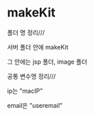 # makeKit
폴더 명 정리///

서버 폴더 안에 makeKit

그 안에는 jsp 폴더, image 폴더

공통 변수명 정리///

ip는 "macIP"

email은 "useremail"

